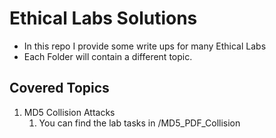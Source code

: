 # Ethical Labs Solutions
* In this repo I provide some write ups for many Ethical Labs
* Each Folder will contain a different topic.

## Covered Topics
1. MD5 Collision Attacks  
   1. You can find the lab tasks in /MD5_PDF_Collision